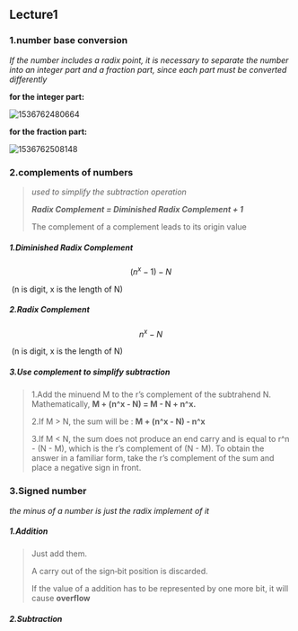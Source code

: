 ## Lecture1



### 1.number base conversion

 *If the number includes a radix point, it is necessary to separate the number into an integer part and a fraction part, since each part must be converted differently*

**for the integer part:**

![1536762480664](C:\Users\29551\AppData\Local\Temp\1536762480664.png)

**for the fraction part:**

![1536762508148](C:\Users\29551\AppData\Local\Temp\1536762508148.png)

### 2.complements  of numbers

> *used to simplify the subtraction operation*
>
> ***Radix Complement  = Diminished Radix Complement + 1***
>
> The complement of a complement leads to its origin value

##### 1.Diminished Radix Complement 

$$
(n^{x} - 1)-N
$$

​						(n is digit, x is the length of N)



##### 2.Radix Complement 

$$
n^{x} -N
$$

​						(n is digit, x is the length of N)



##### 3.Use complement to simplify subtraction

> 1.Add the minuend M to the r’s complement of the subtrahend N. Mathematically, **M + (n^x - N) = M - N + n^x.**       
>
> 2.If  M > N, the sum will be :  **M + (n^x - N)  - n^x**
>
> 3.If  M < N,    the sum does not produce an end carry and is equal to    r^n - (N - M),    which is the r’s complement of    (N - M).    To obtain the answer in a familiar form, take the r’s complement of the sum and place a negative sign in front.   

### 3.Signed number

*the minus of a number is just the radix implement of it*

##### 1.Addition

> Just add them.
>
> A carry out of the sign‐bit position is discarded.
>
> If the value of a addition has to be represented by one more  bit, it will cause **overflow**

##### 2.Subtraction

